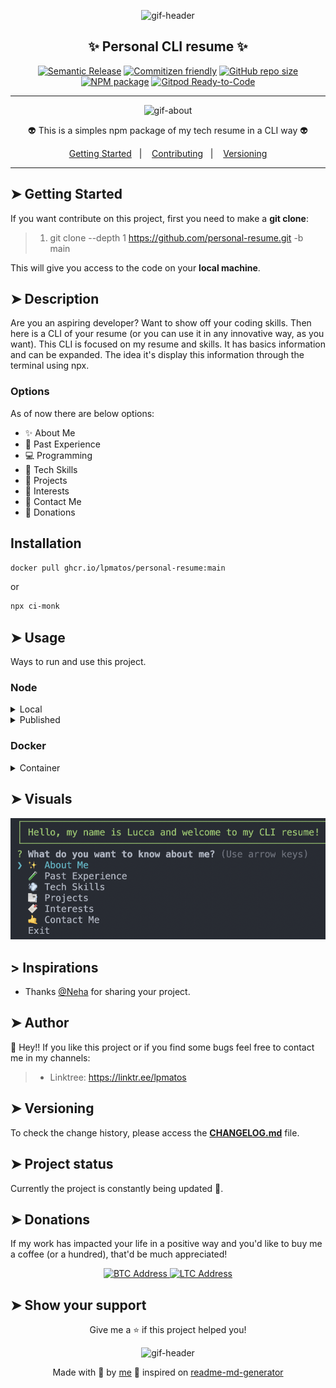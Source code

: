 <div align="center">

<p>
  <img alt="gif-header" src="https://cdn.hackernoon.com/hn-images/0*KyeIBTwEiX6_sE06" width="350px" float="center"/>
</p>

<h2 align="center">✨ Personal CLI resume ✨</h2>

<div align="center">

[![Semantic Release](https://img.shields.io/badge/%20%20%F0%9F%93%A6%F0%9F%9A%80-semantic--release-e10079.svg)](https://github.com/lpmatos/personal-resume)
[![Commitizen friendly](https://img.shields.io/badge/commitizen-friendly-brightgreen.svg)](https://github.com/lpmatos/personal-resume)
[![GitHub repo size](https://img.shields.io/github/repo-size/lpmatos/personal-resume)](https://github.com/lpmatos/personal-resume)
[![NPM package](https://badge.fury.io/js/resume-cli.svg)](https://www.npmjs.org/package/ci-monk)
[![Gitpod Ready-to-Code](https://img.shields.io/badge/Gitpod-Ready--to--Code-blue?logo=gitpod)](https://gitpod.io/#https://github.com/lpmatos/personal-cli)

</div>

---

<p align="center">
  <img alt="gif-about" src="https://thumbs.gfycat.com/CoarseSeriousCommongonolek-size_restricted.gif" width="450px" float="center"/>
</p>

<p align="center">
  👽 This is a simples npm package of my tech resume in a CLI way 👽
</p>

<p align="center">
  <a href="#getting-started">Getting Started</a>&nbsp;&nbsp;&nbsp;|&nbsp;&nbsp;&nbsp;
  <a href="#contributing">Contributing</a>&nbsp;&nbsp;&nbsp;|&nbsp;&nbsp;&nbsp;
  <a href="#versioning">Versioning</a>
</p>

</div>

---

## ➤ Getting Started <a name = "getting-started"></a>

If you want contribute on this project, first you need to make a **git clone**:

>
> 1. git clone --depth 1 <https://github.com/personal-resume.git> -b main
>

This will give you access to the code on your **local machine**.

## ➤ Description <a name = "description"></a>

Are you an aspiring developer? Want to show off your coding skills. Then here is a CLI of your resume (or you can use it in any innovative way, as you want). This CLI is focused on my resume and skills. It has basics information and can be expanded. The idea it's display this information through the terminal using npx.

### Options

As of now there are below options:

- ✨ About Me
- 🧪 Past Experience
- 💻 Programming
- 💨 Tech Skills
- 📑 Projects
- 🔖 Interests
- 🤙 Contact Me
- 💸 Donations

## Installation

```bash
docker pull ghcr.io/lpmatos/personal-resume:main
```

or

```bash
npx ci-monk
```

## ➤ Usage <a name = "usage"></a>

Ways to run and use this project.

### Node

<details><summary>Local</summary>
<p>

Local execution method:

```bash
npm start
```

or

```bash
node index.js
```
</p>
</details>

<details><summary>Published</summary>
<p>

Published npm Package execution method:

```bash
npx ci-monk
```
</p>
</details>

### Docker

<details><summary>Container</summary>
<p>

To run the docker container:

```bash
docker container run \
  -it --rm --name personal-resume \
  ghcr.io/lpmatos/personal-resume:main
```

Click [here](https://github.com/lpmatos/personal-resume/pkgs/container/personal-resume/versions) to see available image tags.
</p>
</details>

## ➤ Visuals <a name = "visuals"></a>

<p align="center">
  <img alt="CLI Example" src="./assets/cli.png"/>
</p>

## > Inspirations <a name = "inspirations"></a>

* Thanks [@Neha](https://github.com/Neha/resume-cli) for sharing your project.

## ➤ Author <a name = "author"></a>

👤 Hey!! If you like this project or if you find some bugs feel free to contact me in my channels:

>
> * Linktree: https://linktr.ee/lpmatos
>

## ➤ Versioning <a name = "versioning"></a>

To check the change history, please access the [**CHANGELOG.md**](CHANGELOG.md) file.

## ➤ Project status <a name = "project-status"></a>

Currently the project is constantly being updated 👾.

## ➤ Donations <a name = "donations"></a>

If my work has impacted your life in a positive way and you'd like to buy me a coffee (or a hundred), that'd be much appreciated!

<p align="center">
  <a href="https://www.blockchain.com/pt/btc/address/bc1qn50elv826qs2qd6xhfh6n79649epqyaqmtwky5">
    <img alt="BTC Address" src="https://img.shields.io/badge/BTC%20Address-black?style=for-the-badge&logo=bitcoin&logoColor=white">
  </a>

  <a href="https://live.blockcypher.com/ltc/address/ltc1qwzrxmlmzzx68k2dnrcrplc4thadm75khzrznjw/">
    <img alt="LTC Address" src="https://img.shields.io/badge/LTC%20Address-black?style=for-the-badge&logo=litecoin&logoColor=white">
  </a>
</p>

## ➤ Show your support <a name = "show-your-support"></a>

<div align="center">

Give me a ⭐️ if this project helped you!

<p>
  <img alt="gif-header" src="https://www.icegif.com/wp-content/uploads/baby-yoda-bye-bye-icegif.gif" width="350px" float="center"/>
</p>

Made with 💜 by [me](https://github.com/lpmatos) 👋 inspired on [readme-md-generator](https://github.com/kefranabg/readme-md-generator)

</div>
